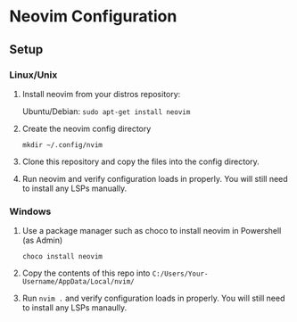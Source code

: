 # Neovim Configuration

## Setup

### Linux/Unix

1. Install neovim from your distros repository:

    Ubuntu/Debian:
    `sudo apt-get install neovim`

2. Create the neovim config directory
    
    `mkdir ~/.config/nvim`

3. Clone this repository and copy the files into the config directory.

4. Run neovim and verify configuration loads in properly. You will still need to install any LSPs manually.


### Windows

1. Use a package manager such as choco to install neovim in Powershell (as Admin)
    
    `choco install neovim`

2. Copy the contents of this repo into `C:/Users/Your-Username/AppData/Local/nvim/`

3. Run `nvim .` and verify configuration loads in properly. You will still need to install any LSPs manaully.
